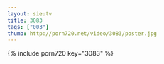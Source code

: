 ```yaml
--- 
layout: sieutv
title: 3083
tags: ["003"]
thumb: http://porn720.net/video/3083/poster.jpg
---
```

{% include porn720 key="3083" %} 
